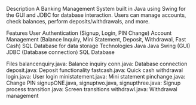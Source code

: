 Description
A Banking Management System built in Java using Swing for the GUI and JDBC for database interaction. Users can manage accounts, check balances, perform deposits/withdrawals, and more.

Features
User Authentication (Signup, Login, PIN Change)
Account Management (Balance Inquiry, Mini Statement, Deposit, Withdrawal, Fast Cash)
SQL Database for data storage
Technologies
Java
Java Swing (GUI)
JDBC (Database connection)
SQL Database

Files
balancenquiry.java: Balance inquiry
conn.java: Database connection
deposit.java: Deposit functionality
fastcash.java: Quick cash withdrawal
login.java: User login
ministatement.java: Mini statement
pinchange.java: Change PIN
signupONE.java, signuptwo.java, signupthree.java: Signup process
transition.java: Screen transitions
withdrawl.java: Withdrawal management
